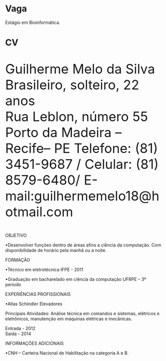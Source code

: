 Vaga
====

Estágio em Bioinformática.


CV
==

<p style = "text-align: left ; font-size:300% "> Guilherme Melo da Silva</br>
Brasileiro, solteiro, 22 anos</br>
Rua Leblon, número 55</br>
Porto da Madeira – Recife– PE
Telefone: (81) 3451-9687 / Celular: (81) 8579-6480/ E-mail:guilhermemelo18@hotmail.com</p>

OBJETIVO

•Desenvolver funções dentro de áreas afins a ciência da computação. Com disponibilidade de horário pela manhã ou a noite.

FORMAÇÃO

•Técnico em eletrotécnica
 IFPE - 2011

•Graduação em bacharelado em ciência da computação 
 UFRPE – 3º período

EXPERIÊNCIAS PROFISSIONAIS 

•Atlas Schindler Elevadores

Principais Atividades: Análise técnica em comandos e sistemas, elétricos e eletrônicos, manutenção em máquinas elétricas e mecânicas.

Entrada - 2012  
Saída  - 2014

INFORMAÇÕES ADICIONAIS

•CNH – Carteira Nacional de Habilitação na categoria A e B.
